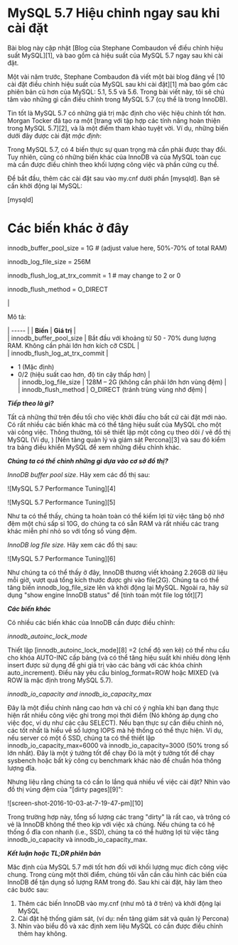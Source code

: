 # MySQL 5.7 Hiệu chỉnh ngay sau khi cài đặt

Bài blog này cập nhật [Blog của Stephane Combaudon về điều chỉnh hiệu suất MySQL][1], và bao gồm cả hiệu suất của MySQL 5.7 ngay sau khi cài đặt.

Một vài năm trước, Stephane Combaudon đã viết một bài blog đăng về [10 cài đặt điều chỉnh hiệu suất của MySQL sau khi cài đặt][1] mà bao gồm các phiên bản cũ hơn của MySQL: 5.1, 5.5 và 5.6. Trong bài viết này, tôi sẽ chú tâm vào những gì cần điều chỉnh trong MySQL 5.7 (cụ thể là trong InnoDB).

Tin tốt là MySQL 5.7 có những giá trị mặc định cho việc hiệu chỉnh tốt hơn. Morgan Tocker đã tạo ra một [trang với tập hợp các tính năng hoàn thiện trong MySQL 5.7][2], và là một điểm tham khảo tuyệt vời. Ví dụ, những biến dưới đây được cài đặt _mặc định_:

Trong MySQL 5.7, có 4 biến thực sự quan trọng mà cần phải được thay đổi. Tuy nhiên, cũng có những biến khác của InnoDB và của MySQL toàn cục mà cần được điều chỉnh theo khối lượng công việc và phần cứng cụ thể.

Để bắt đầu, thêm các cài đặt sau vào my.cnf dưới phần [mysqld]. Bạn sẽ cần khởi động lại MySQL:

[mysqld]

# Các biến khác ở đây

innodb_buffer_pool_size = 1G # (adjust value here, 50%-70% of total RAM)

innodb_log_file_size = 256M

innodb_flush_log_at_trx_commit = 1 # may change to 2 or 0

innodb_flush_method = O_DIRECT

 | 

Mô tả:

| ----- |
| **Biến** |  **Giá trị** |  
| innodb_buffer_pool_size |  Bắt đầu với khoảng từ 50 - 70% dung lượng RAM. Không cần phải lớn hơn kích cỡ CSDL |  
| innodb_flush_log_at_trx_commit | 

* 1   (Mặc định)
* 0/2 (hiệu suất cao hơn, độ tin cậy thấp hơn)
 |  
| innodb_log_file_size |  128M – 2G (không cần phải lớn hơn vùng đệm) |  
| innodb_flush_method |  O_DIRECT (tránh trùng vùng nhớ đệm) | 

 
_**Tiếp theo là gì?**_

Tất cả những thứ trên đều tối cho việc khởi đầu cho bất cứ cài đặt mới nào. Có rất nhiều các biến khác mà có thể tăng hiệu suất của MySQL cho một vài công việc. Thông thường, tôi sẽ thiết lập một công cụ theo dõi / vẽ đồ thị MySQL (Ví dụ, ) [Nền tảng quản lý và giám sát Percona][3] và sau đó kiểm tra bảng điều khiển MySQL để xem những điều chỉnh khác.

_**Chúng ta có thể chỉnh những gì dựa vào cơ sở đồ thị?**_

_InnoDB buffer pool size_. Hãy xem các đồ thị sau:

![MySQL 5.7 Performance Tuning][4]

![MySQL 5.7 Performance Tuning][5]

Như ta có thể thấy, chúng ta hoàn toàn có thể kiếm lợi từ việc tăng bộ nhớ đệm một chú sấp sỉ 10G, do chúng ta có sẵn RAM và rất nhiều các trang khác miễn phí nhỏ so với tổng số vùng đệm.


_InnoDB log file size._ Hãy xem các đồ thị sau:

![MySQL 5.7 Performance Tuning][6]

Như chúng ta có thể thấy ở đây, InnoDB thương viết khoảng 2.26GB dữ liệu mỗi giờ, vượt quá tổng kích thước được ghi vào file(2G). Chúng ta có thể tăng biến innodb_log_file_size lên và khởi động lại MySQL. Ngoài ra, hãy sử dụng "show engine InnoDB status" để [tính toán một file log tốt][7]

_**Các biến khác**_

Có  nhiều các biến khác của InnoDB cần được điều chỉnh:

_innodb_autoinc_lock_mode_

Thiết lập [innodb_autoinc_lock_mode][8] =2 (chế độ xen kẽ) có thể nhu cầu cho khóa AUTO-INC cấp bảng (và có thể tăng hiệu suất khi nhiều dòng lệnh insert được sử dụng để ghi giá trị vào các bảng với các khóa chính auto_increment). Điều này yêu cầu binlog_format=ROW hoặc MIXED (và ROW là mặc định trong MySQL 5.7).

_innodb_io_capacity _and_ innodb_io_capacity_max_

Đây là một điều chỉnh nâng cao hơn và chỉ có ý nghĩa khi bạn đang thực hiện rất nhiều công việc ghi trong mọi thời điểm (Nó không áp dụng cho việc đọc, ví dụ như các câu SELECT). Nếu bạn thực sự cần điều chỉnh nó, các tốt nhất là hiểu về số lượng IOPS mà hệ thống có thể thực hiện. Ví dụ, nếu server có một ổ SSD, chúng ta có thể thiết lập innodb_io_capacity_max=6000 và innodb_io_capacity=3000 (50% trong số lớn nhất). Đây là một ý tưởng tốt để chạy Đó là một ý tưởng tốt để chạy sysbench hoặc bất kỳ công cụ benchmark khác nào để chuẩn hóa thông lượng đĩa.

Nhưng liệu rằng chúng ta có cần lo lắng quá nhiều về việc cài đặt? Nhìn vào đồ thị vùng đệm của "[dirty pages][9]":

![screen-shot-2016-10-03-at-7-19-47-pm][10]

Trong trường hợp này, tổng số lượng các trang "dirty" là rất cao, và trông có vẻ là InnoDB không thể theo kịp với việc xả chúng. Nếu chúng ta có hệ thống ổ đĩa con nhanh (i.e., SSD), chúng ta có thể hưởng lợi từ việc tăng innodb_io_capacity và innodb_io_capacity_max.

_**Kết luận hoặc TL;DR phiên bản**_

Măc định của MySQL 5.7 mới tốt hơn đối với khối lượng mục đích công việc chung. Trong cùng một thời điểm, chúng tôi vẫn cần cấu hình các biến của InnoDB để tận dụng số lượng RAM trong đó. Sau khi cài đặt, hãy làm theo các bước sau:

1. Thêm các biến InnoDB vào my.cnf (như mô tả ở trên) và khởi động lại MySQL
2. Cài đặt hệ thống giám sát, (ví dụ: nền tảng giám sát và quản lý Percona)
3. Nhìn vào biểu đồ và xác định xem liệu MySQL có cần được điều chỉnh thêm hay không.



